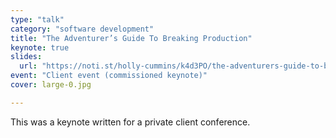 ```yaml
---
type: "talk"
category: "software development"
title: "The Adventurer’s Guide To Breaking Production"
keynote: true
slides:
  url: "https://noti.st/holly-cummins/k4d3PO/the-adventurers-guide-to-breaking-production"
event: "Client event (commissioned keynote)"
cover: large-0.jpg

---
```

This was a keynote written for a private client conference.